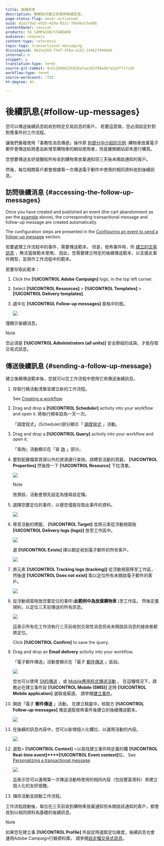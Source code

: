 ```yaml
---
title: 後續訊息
description: 瞭解如何建立和發佈後續訊息。
page-status-flag: never-activated
uuid: d2a17da2-e935-420a-8531-78ed6a1fe68b
contentOwner: sauviat
products: SG_CAMPAIGN/STANDARD
audience: channels
content-type: reference
topic-tags: transactional-messaging
discoiquuid: 9615e369-754f-4f6a-a1b1-14462f946666
internal: n
snippet: y
translation-type: tm+mt
source-git-commit: 9c812b0b622b82ba7aa382f04edb7a2a3f717cd4
workflow-type: tm+mt
source-wordcount: '722'
ht-degree: 4%

---
```



# 後續訊息{#follow-up-messages}

您可以傳送後續訊息給收到特定交易訊息的客戶。 若要這麼做，您必須設定針對對應事件的工作流程。

讓我們重複使用「事務性消息傳遞」操作原 [則部分中介紹的示例](../../channels/using/getting-started-with-transactional-msg.md#transactional-messaging-operating-principle) :購物車放棄電子郵件會傳送給將產品新增至購物車的網站使用者，但是離開網站卻未進行購買。

您想要傳送友好提醒給所有收到購物車放棄通知但三天後未開啟通知的客戶。

然後，每位相關客戶都會根據第一次傳送電子郵件中使用的相同資料收到後續訊息。

## 訪問後續消息 {#accessing-the-follow-up-messages}

Once you have created and published an event (the cart abandonment as per the [example](../../channels/using/getting-started-with-transactional-msg.md#transactional-messaging-operating-principle) above), the corresponding transactional message and follow-up message are created automatically.

The configuration steps are presented in the [Configuring an event to send a follow-up message](../../administration/using/configuring-transactional-messaging.md#configuring-an-event-to-send-a-follow-up-message) section.

若要處理工作流程中的事件，需要傳送範本。 但是，發佈事件時，所 [建立的交易訊息](../../channels/using/event-transactional-messages.md) ，無法當做範本使用。 因此，您需要建立特定的後續傳送範本，以支援此事件類型，並用作工作流程中的範本。

若要存取此範本：

1. Click the **[!UICONTROL Adobe Campaign]** logo, in the top left corner.
1. Select **[!UICONTROL Resources]** > **[!UICONTROL Templates]** > **[!UICONTROL Delivery templates]**.
1. 選中左 **[!UICONTROL Follow-up messages]** 窗格中的框。

   ![](assets/message-center_follow-up-search.png)

僅顯示後續消息。

>[!NOTE]
>
>您必須是 **[!UICONTROL Administrators (all units)]** 安全群組的成員，才能存取交易式訊息。

## 傳送後續訊息 {#sending-a-follow-up-message}

建立後續傳送範本後，您就可以在工作流程中使用它來傳送後續訊息。

1. 存取行銷活動清單並建立新的工作流程。

   See [Creating a workflow](../../automating/using/building-a-workflow.md#creating-a-workflow).

1. Drag and drop a **[!UICONTROL Scheduler]** activity into your workflow and open it. 將執行頻率設為一天一次。

   「調度程式」(Scheduler)部分顯示「 [調度程式](../../automating/using/scheduler.md) 」活動。

1. Drag and drop a **[!UICONTROL Query]** activity into your workflow and open it.

   「查詢」活動顯示在「查 [詢](../../automating/using/query.md) 」部分。

1. 要對配置檔案資源以外的資源運行查詢，請轉至活動的頁籤， **[!UICONTROL Properties]** 然後按一下 **[!UICONTROL Resource]** 下拉清單。

   ![](assets/message-center_follow-up-query-properties.png)

   >[!NOTE]
   >
   >依預設，活動會預先設定為搜尋設定檔。

1. 選擇您要定位的事件，以便您僅能存取此事件的資料。

   ![](assets/message-center_follow-up-query-resource.png)

1. 移至活動的標籤， **[!UICONTROL Target]** 並將元素從浮動視窗拖 **[!UICONTROL Delivery logs (logs)]** 放至工作區中。

   ![](assets/message-center_follow-up-delivery-logs.png)

   選 **[!UICONTROL Exists]** 擇以鎖定收到電子郵件的所有客戶。

   ![](assets/message-center_follow-up-delivery-logs-exists.png)

1. 將元素 **[!UICONTROL Tracking logs (tracking)]** 從浮動視窗移至工作區，然後選 **[!UICONTROL Does not exist]** 取以定位所有未開啟電子郵件的客戶。

   ![](assets/message-center_follow-up-delivery-and-tracking-logs.png)

1. 從浮動視窗拖放您要定位的事件(**此範例中為放棄購物車** )至工作區。 然後定義規則，以定位三天前傳送的所有訊息。

   ![](assets/message-center_follow-up-created.png)

   這表示所有在工作流執行三天前收到交易性消息但尚未開啟該消息的接收者都將定位。

   Click **[!UICONTROL Confirm]** to save the query.

1. Drag and drop an **Email delivery** activity into your workflow.

   「電子郵件傳送」活動會顯示在「電子 [郵件傳送](../../automating/using/email-delivery.md) 」區段。

   ![](assets/message-center_follow-up-workflow.png)

   您也可以使用 [SMS傳送](../../automating/using/sms-delivery.md) ，或 [Mobile應用程式傳送活動](../../automating/using/push-notification-delivery.md) 。 在這種情況下，請務必在建立事件設 **[!UICONTROL Mobile (SMS)]** 定時 **[!UICONTROL Mobile application]** 選取或渠道。 請參閱[建立事件](../../administration/using/configuring-transactional-messaging.md#creating-an-event)。

1. 開啟「電子 **郵件傳送** 」活動。 在建立精靈中，核取方 **[!UICONTROL Follow-up messages]** 塊並選取發佈事件後建立的後續傳送範本。

   ![](assets/message-center_follow-up-template.png)

1. 在後續的訊息內容中，您可以新增個人化欄位，以運用活動的內容。

   ![](assets/message-center_follow-up-content.png)

1. 選取> **[!UICONTROL Context]** >以尋找建立事件時定義的欄 **[!UICONTROL Real-time event]****[!UICONTROL Event context]**&#x200B;位。 See [Personalizing a transactional message](../../channels/using/event-transactional-messages.md#personalizing-a-transactional-message).

   ![](assets/message-center_follow-up-personalization.png)

   這表示您可以運用第一次傳送活動時使用的相同內容（包括豐富資料）來建立個人化的友好提醒。

1. 儲存活動並啟動工作流程。

工作流程啟動後，每位在三天前收到購物車放棄通知但未開啟該通知的客戶，都會收到以相同資料為基礎的後續訊息。

>[!NOTE]
>
>如果您在建立事 **[!UICONTROL Profile]** 件設定時選取定位維度，後續訊息也會運用Adobe Campaign行銷資料庫。 請參閱[設定檔交易式訊息](../../channels/using/profile-transactional-messages.md)。
